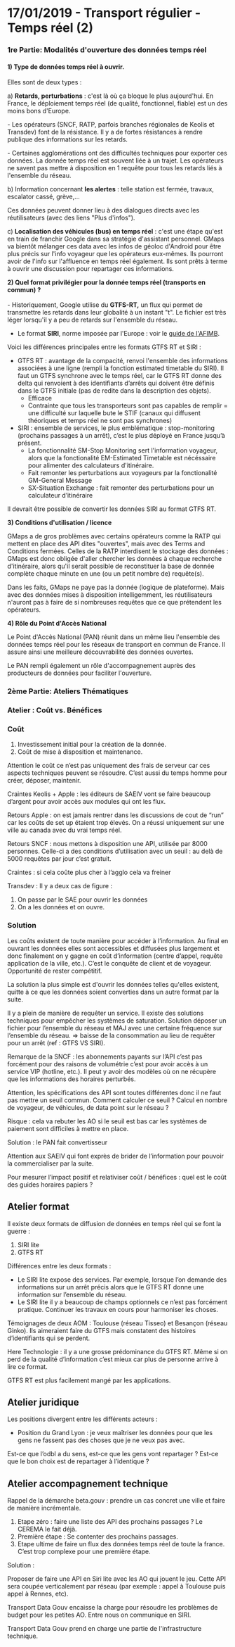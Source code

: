 # 17/01/2019 - Transport régulier - Temps réel (2)

### 1re Partie: Modalités d'ouverture des données temps réel

#### 1) Type de données temps réel à ouvrir.

Elles sont de deux types :&#x20;

a) **Retards, perturbations** : c'est là où ça bloque le plus aujourd'hui. En France, le déploiement temps réel (de qualité, fonctionnel, fiable) est un des moins bons d'Europe.

\- Les opérateurs (SNCF, RATP, parfois branches régionales de Keolis et Transdev) font de la résistance. Il y a de fortes résistances à rendre publique des informations sur les retards.&#x20;

\- Certaines agglomérations ont des difficultés techniques pour exporter ces données. La donnée temps réel est souvent liée à un trajet. Les opérateurs ne savent pas mettre à disposition en 1 requête pour tous les retards liés à l'ensemble du réseau.&#x20;

b) Information concernant **les alertes** : telle station est fermée, travaux, escalator cassé, grève,...

Ces données peuvent donner lieu à des dialogues directs avec les réutilisateurs (avec des liens "Plus d'infos").

c) **Localisation des véhicules (bus) en temps réel** : c'est une étape qu'est en train de franchir Google dans sa stratégie d'assistant personnel. GMaps va bientôt mélanger ces data avec les infos de géoloc d'Android pour être plus précis sur l'info voyageur que les opérateurs eux-mêmes. Ils pourront avoir de l'info sur l'affluence en temps réel également. Ils sont prêts à terme à ouvrir une discussion pour repartager ces informations.

**2) Quel format privilégier pour la donnée temps réel (transports en commun) ?**\
\
\- Historiquement, Google utilise du **GTFS-RT,** un flux qui permet de transmettre les retards dans leur globalité à un instant "t". Le fichier est très léger lorsqu'il y a peu de retards sur l'ensemble du réseau.&#x20;

* Le format **SIRI**, norme imposée par l'Europe : voir le [guide de l'AFIMB](http://www.normes-donnees-tc.org/wp-content/uploads/2017/06/Guide-pour-louverture-des-donn%C3%A9es-temps-r%C3%A9el-v4.pdf).&#x20;

Voici les différences principales entre les formats GTFS RT et SIRI :&#x20;

* GTFS RT : avantage de la compacité, renvoi l'ensemble des informations associées à une ligne (rempli la fonction estimated timetable du SIRI). Il faut un GTFS synchrone avec le temps réel, car le GTFS RT donne des delta qui renvoient à des identifiants d’arrêts qui doivent être définis dans le GTFS initiale (pas de redite dans la description des objets).
  * Efficace
  * Contrainte que tous les transporteurs sont pas capables de remplir = une difficulté sur laquelle bute le STIF (canaux qui diffusent théoriques et temps réel ne sont pas synchrones)
* SIRI : ensemble de services, le plus emblématique : stop-monitoring (prochains passages à un arrêt), c’est le plus déployé en France jusqu’à présent.&#x20;
  * La fonctionnalité SM-Stop Monitoring sert l'information voyageur, alors que la fonctionalité EM-Estimated Timetable est nécéssaire pour alimenter des calculateurs d'itinéraire.
  * Fait remonter les perturbations aux voyageurs par la fonctionalité GM-General Message
  * SX-Situation Exchange : fait remonter des perturbations pour un calculateur d’itinéraire

Il devrait être possible de convertir les données SIRI au format GTFS RT.

**3) Conditions d'utilisation / licence**

GMaps a de gros problèmes avec certains opérateurs comme la RATP qui mettent en place des API dites "ouvertes", mais avec des Terms and Conditions fermées. Celles de la RATP interdisent le stockage des données : GMaps est donc obligée d'aller chercher les données à chaque recherche d'itinéraire, alors qu'il serait possible de reconstituer la base de donnée complète chaque minute en une (ou un petit nombre de) requête(s).&#x20;

Dans les faits, GMaps ne paye pas la donnée (logique de plateforme). Mais avec des données mises à disposition intelligemment, les réutilisateurs n'auront pas à faire de si nombreuses requêtes que ce que prétendent les opérateurs.

**4) Rôle du Point d'Accès National**

Le Point d'Accès National (PAN) réunit dans un même lieu l'ensemble des données temps réel pour les réseaux de transport en commun de France. Il assure ainsi une meilleure découvrabilité des données ouvertes.&#x20;

Le PAN rempli également un rôle d'accompagnement auprès des producteurs de données pour faciliter l'ouverture.&#x20;

### 2ème Partie: Ateliers Thématiques

### Atelier : Coût vs. Bénéfices

### Coût

1. Investissement initial pour la création de la donnée.
2. Coût de mise à disposition et maintenance.&#x20;

Attention le coût ce n’est pas uniquement des frais de serveur car ces aspects techniques peuvent se résoudre. C’est aussi du temps homme pour créer, déposer, maintenir.&#x20;

Craintes Keolis + Apple : les éditeurs de SAEIV vont se faire beaucoup d’argent pour avoir accès aux modules qui ont les flux.&#x20;

Retours Apple : on est jamais rentrer dans les discussions de cout de “run” car les coûts de set up étaient trop élevés. On a réussi uniquement sur une ville au canada avec du vrai temps réel.

Retours SNCF : nous mettons à disposition une API, utilisée par 8000 personnes. Celle-ci a des conditions d’utilisation avec un seuil :  au delà de 5000 requêtes par jour c’est gratuit.&#x20;

Craintes : si cela coûte plus cher à l’agglo cela va freiner

Transdev : Il y a deux cas de figure :&#x20;

1. On passe par le SAE pour ouvrir les données
2. On a les données et on ouvre.&#x20;

### Solution

Les coûts existent de toute manière pour accéder à l’information. Au final en ouvrant les données elles sont accessibles et diffusées plus largement et donc finalement on y gagne en coût d’information (centre d’appel, requête application de la ville, etc.). C’est le conquête de client et de voyageur. Opportunité de rester compétitif.&#x20;

La solution la plus simple est d'ouvrir les données telles qu'elles existent, quitte à ce que les données soient converties dans un autre format par la suite.&#x20;

Il y a plein de manière de requêter un service. Il existe des solutions techniques pour empêcher les systèmes de saturation. Solution déposer un fichier pour l’ensemble du réseau et MAJ avec une certaine fréquence sur l’ensemble du réseau. ⇒ baisse de la consommation au lieu de requêter pour un arrêt (ref : GTFS VS SIRI).

Remarque de la SNCF : les abonnements payants sur l’API c’est pas forcément pour des raisons de volumétrie c’est pour avoir accès à un service VIP (hotline, etc.). Il peut y avoir des modèles où on ne récupère que les informations des horaires perturbés.

Attention, les spécifications des API sont toutes différentes donc il ne faut pas mettre un seuil commun. Comment calculer ce seuil ? Calcul en nombre de voyageur, de véhicules, de data point sur le réseau ?&#x20;

Risque : cela va rebuter les AO si le seuil est bas car les systèmes de paiement sont difficiles à mettre en place.&#x20;

Solution : le PAN fait convertisseur

Attention aux SAEIV qui font exprès de brider de l’information pour pouvoir la commercialiser par la suite.

Pour mesurer l’impact positif et relativiser coût / bénéfices : quel est le coût des guides horaires papiers ?&#x20;

## Atelier format

Il existe deux formats de diffusion de données en temps réel qui se font la guerre :&#x20;

1. SIRI lite
2. GTFS RT

Différences entre les deux formats : &#x20;

* Le SIRI lite expose des services. Par exemple, lorsque l’on demande des informations sur un arrêt précis alors que le GTFS RT donne une information sur l’ensemble du réseau.&#x20;
* Le SIRI lite il y a beaucoup de champs optionnels ce n’est pas forcément pratique. Continuer les travaux en cours pour harmoniser les choses.

Témoignages de deux AOM : Toulouse (réseau Tisseo) et Besançon (réseau Ginko). Ils aimeraient faire du GTFS mais constatent des histoires d’identifiants qui se perdent.

Here Technologie :  il y a une grosse prédominance du GTFS RT. Même si on perd de la qualité d’information c’est mieux car plus de personne arrive à lire ce format.&#x20;

GTFS RT est plus facilement mangé par les applications.&#x20;

## Atelier juridique

Les positions divergent entre les différents acteurs :&#x20;

* Position du Grand Lyon : je veux maîtriser les données pour que les gens ne fassent pas des choses que je ne veux pas avec.&#x20;

Est-ce que l’odbl a du sens, est-ce que les gens vont repartager ? Est-ce que le bon choix est de repartager à l’identique ?

## Atelier accompagnement technique

Rappel de la démarche beta.gouv : prendre un cas concret une ville et faire de manière incrémentale.

1. Etape zéro : faire une liste des API des prochains passages ? Le CEREMA le fait déjà.&#x20;
2. Première étape : Se contenter des prochains passages.&#x20;
3. Etape ultime de faire un flux des données temps réel de toute la france. C’est trop complexe pour une première étape.

Solution :&#x20;

Proposer de faire une API en Siri lite avec les AO qui jouent le jeu. Cette API sera coupée verticalement par réseau (par exemple : appel à Toulouse puis appel à Rennes, etc).

Transport Data Gouv encaisse la charge pour résoudre les problèmes de budget pour les petites AO. Entre nous on communique en SIRI.

Transport Data Gouv prend en charge une partie de l'infrastructure technique.&#x20;
